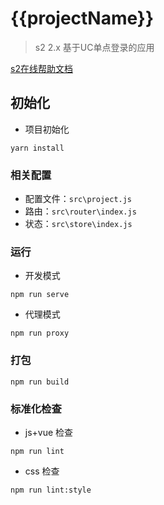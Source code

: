 # {{projectName}}
> s2 2.x 基于UC单点登录的应用

[s2在线帮助文档](http://58.210.9.133/iplatform/pldoc)
## 初始化
* 项目初始化
```
yarn install 
```

### 相关配置
* 配置文件：`src\project.js`
* 路由：`src\router\index.js`
* 状态：`src\store\index.js`

### 运行
* 开发模式
```
npm run serve
```
* 代理模式
```
npm run proxy
```

### 打包
```
npm run build
```
### 标准化检查
* js+vue 检查
```
npm run lint
```
* css 检查
```
npm run lint:style
```

